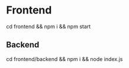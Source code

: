 # Frontend

cd frontend && npm i && npm start

## Backend

cd frontend/backend && npm i && node index.js

